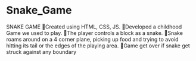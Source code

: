 # Snake_Game

SNAKE GAME
💠Created using HTML, CSS, JS.
💠Developed a childhood Game we used to play.
💠The player controls a block as a snake.
💠Snake roams around on a 4 corner plane, picking up food and
   trying to avoid hitting its tail or the edges of the playing area.
💠Game get over if snake get struck against any boundary
